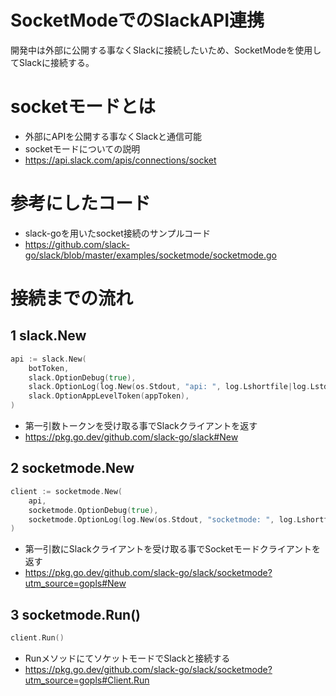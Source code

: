 # SocketModeでのSlackAPI連携
開発中は外部に公開する事なくSlackに接続したいため、SocketModeを使用してSlackに接続する。

# socketモードとは
- 外部にAPIを公開する事なくSlackと通信可能
- socketモードについての説明
- https://api.slack.com/apis/connections/socket

# 参考にしたコード
- slack-goを用いたsocket接続のサンプルコード 
- https://github.com/slack-go/slack/blob/master/examples/socketmode/socketmode.go

# 接続までの流れ

## 1 slack.New
```go
api := slack.New(
	botToken,
	slack.OptionDebug(true),
	slack.OptionLog(log.New(os.Stdout, "api: ", log.Lshortfile|log.LstdFlags)),
	slack.OptionAppLevelToken(appToken),
)
```
- 第一引数トークンを受け取る事でSlackクライアントを返す
- https://pkg.go.dev/github.com/slack-go/slack#New

## 2 socketmode.New
```go
client := socketmode.New(
	api,
	socketmode.OptionDebug(true),
	socketmode.OptionLog(log.New(os.Stdout, "socketmode: ", log.Lshortfile|log.LstdFlags)),
)
```
- 第一引数にSlackクライアントを受け取る事でSocketモードクライアントを返す
- https://pkg.go.dev/github.com/slack-go/slack/socketmode?utm_source=gopls#New

## 3 socketmode.Run()
```go
client.Run()
```
- RunメソッドにてソケットモードでSlackと接続する
- https://pkg.go.dev/github.com/slack-go/slack/socketmode?utm_source=gopls#Client.Run




